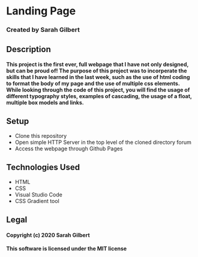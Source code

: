 # Landing Page

### Created by Sarah Gilbert

## Description

#### This project is the first ever, full webpage that I have not only designed, but can be proud of! The purpose of this project was to incorperate the skills that I have learned in the last week, such as the use of html coding to format the body of my page and the use of multiple css elements. While looking through the code of this project, you will find the usage of different typography styles, examples of cascading, the usage of a float, multiple box models and links.

## Setup
* Clone this repository
* Open simple HTTP Server in the top level of the cloned directory forum
* Access the webpage through Github Pages

## Technologies Used
* HTML
* CSS
* Visual Studio Code
* CSS Gradient tool

## Legal
#### Copyright (c) 2020 Sarah Gilbert
#### This software is licensed under the MIT license
